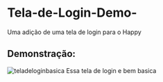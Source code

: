 # Tela-de-Login-Demo-
Uma adição de uma tela de login para o Happy

## Demonstração:
![teladeloginbasica](https://user-images.githubusercontent.com/72579020/96373863-8d8a5180-1145-11eb-97fe-abff2556e6d5.png)
Essa tela de login e bem basica
